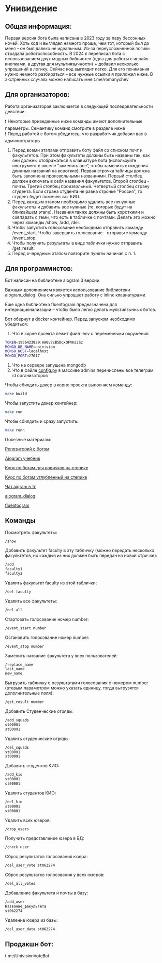 # Унивидение

## Общая информация:

Первая версия бота была написана в 2023 году за пару бессонных ночей. Хоть код и выглядел намного проще, чем тот, который был до меня – он был далеко не идеальным. Из-за переусложненной логики страдала роботоспособность. В 2024 я переписал бота с использованием двух модных библиотек (одна для работы с инлайн кнопками, а другая для мультиязычности) + добавил несколько упрощений в логику. Сейчас код выглядит легко. Для его понимания нужно немного разбираться – все нужные ссылки я приложил ниже. В экстренных случаях можно написать мне t.me/romanychev

## Для организаторов:

Работа организаторов заключается в следующей последовательности действий:

<aside>
❗ Некоторые приведенные ниже команды имеют дополнительные параметры. Семантику команд смотрите в разделе ниже

</aside>

<aside>
❗ Перед работой с ботом убедитесь, что разработчик добавил вас в администраторы

</aside>

1. Перед всеми этапами отправить боту файл со списком почт и факультетов. При этом факультеты должны быть названы так, как они должны отображаться в клавиатуре бота (используйте инструмент в экселе ”заменить все”, чтобы заменить вхождения длинных названий на короткие). Первая строчка таблицы должна быть заполнена произвольными названиями. Первый столбец должен включать в себя названия факультетов. Второй столбец - почты. Третий столбец произвольный. Четвертый столбец страну студента. Если страна студента не равна строчке "Россия", то студент будет помечен как КИО.
2. Перед каждым этапом необходимо удалить все ненужные факультеты и добавить все нужные (те, которые будут на ближайшем этапе). Названия также должны быть короткими и совпадать с теми, что есть в табличке с почтами. Делать это можно через команды /show, /add, /del.
3. Чтобы запустить голосование необходимо отправить команду /event_start. Чтобы завершить голосование – отправьте команду /event_stop.
4. Чтобы получить результаты в виде таблички нужно отправить /get_result.
5. Перед очередным этапом повторите пункты начиная с п. 1.

## Для программистов:

Бот написан на библиотеке aiogram 3 версии. 

Важным дополнением является использование библиотеки aiogram_dialog. Она сильно упрощает работу с inline клавиатурами. 

Еще одна библиотека fluentogram предназначена для интернационализации – чтобы было легко делать мультиязычных ботов. 

Бот обернут в docker контейнер. Перед запуском необходимо убедиться:

1. Что в корне проекта лежит файл .env с переменными окружения:

```bash
TOKEN=1956423829:AAGv7cB5DqxQFVHz2Sz
MONGO_DB_NAME=univision
MONGO_HOST=localhost
MONGO_PORT=27017
```

1. Что на сервере запущена mongodb
2. Что в файле [config.py](http://config.py) в массиве admins перечислены все телеграм id организаторов

Чтобы сбилдить докер в корне проекта выполняем команду:

```bash
make build
```

Чтобы запустить докер контейнер:

```bash
make run
```

Чтобы сбилдить и сразу запустить:

```bash
make runn
```

Полезные материалы:

[Репозиторий с ботом](https://github.com/LSD-Learn-Strive-Develop/Univision-bot)

[Aiogram учебник](https://mastergroosha.github.io/aiogram-3-guide/)

[Курс по ботам для новичков на степике](https://stepik.org/course/120924/syllabus)

[Курс по ботам углубленный на степике](https://stepik.org/course/153850/syllabus)

[Чат aigram в тг](http://t.me/aiogram_pcr)

[aiogram_dialog](https://www.notion.so/aiogram_dialog-87e40bb016da4dfc96183ae0437624d8?pvs=21)

[fluentogram](https://www.notion.so/fluentogram-b353068e64ee444faf73c9db1f300d57?pvs=21)

## Команды

Посмотреть факультеты:

```bash
/show
```

Добавить факультет faculty в эту табличку (можно передать несколько факультетов, но каждый из них должен быть передан на новой строчке):

```bash
/add
faculty1
faculty2
```

Удалить факультет faculty из этой таблички:
```bash
/del faculty
```

Удалить все факультеты:
```bash
/del_all
```

Стартовать голосование номер number:
```bash
/event_start number
```

Остановить голосование номер number:
```bash
/event_stop number
```

Заменить название факультета у всех пользователей:
```bash
/replace_name
last_name
new_name
```

Выгрузить табличку с результатами голосования с номером number (вторым параметром можно указать единицу, тогда выгрузятся дополнительные поля):
```bash
/get_result number
```

Добавить Студенческие отряды:
```bash
/add_squads
st00001
st00001
```

Удалить студенческие отряды:
```bash
/del_squads
st00001
st00001
```

Добавить студентов КИО:
```bash
/add_kio
st00001
st00001
```

Удалить студентов КИО:
```bash
/del_kio
st00001
st00001
```

Удалить всех юзеров:
```bash
/drop_users
```

Получить представление юзера в БД:
```bash
/check_user
```

Сброс результатов голосования юзера:
```bash
/del_user_vote st062274
```

Сброс результатов голосования у всех юзеров:
```bash
/del_all_votes
```

Добавление факультета и почты в базу:
```bash
/add_user
Название_факультета
st062274
```

Удаление юзера из базы:
```bash
/del_user_data st062274
```

## Продакшн бот:

t.me/UnivisionVoteBot